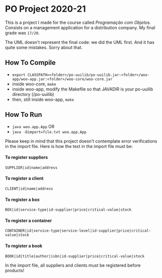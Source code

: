 # PO Project 2020-21
This is a project I made for the course called *Programação com Objetos*. Consists on a management application for a distribution company.
My final grade was `17/20`.

The UML doesn't represent the final code: we did the UML first. And it has quite some mistakes. Sorry about that.

## How To Compile
- `export CLASSPATH=<folder>/po-uuilib/po-uuilib.jar:<folder>/woo-app/woo-app.jar:<folder>/woo-core/woo-core.jar`
- inside woo-core, `make`
- inside woo-app, modify the Makefile so that JAVADIR is your po-uuilib directory (<folder>/po-uuilib)
- then, still inside woo-app, `make`

## How To Run
- `java woo.app.App`
OR
- `java -Dimport=file.txt woo.app.App`

Please keep in mind that this project doesn't contemplate error verifications in the import file. Here is how the text in the import file must be:
#### To register suppliers
`SUPPLIER|id|name|address`
#### To register a client
`CLIENT|id|name|address`
#### To register a box
`BOX|id|service-type|id-supplier|price|critical-value|stock`
#### To register a container
`CONTAINER|id|service-type|service-level|id-supplier|price|critical-value|stock`
#### To register a book
`BOOK|id|title|author|isbn|id-supplier|price|critical-value|stock`

In the import file, all suppliers and clients must be registered before products!
